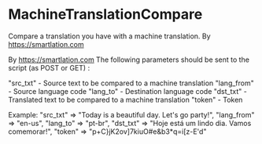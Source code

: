 # MachineTranslationCompare
Compare a translation you have with a machine translation. By https://smartlation.com



By https://smartlation.com
The following parameters should be sent to the script (as POST or GET) :

"src_txt" - Source text to be compared to a machine translation
"lang_from" - Source language code
"lang_to" - Destination language code
"dst_txt" - Translated  text to be compared to a machine translation
"token" - Token

Example:
  		"src_txt"	=>	"Today is a beautiful day. Let's go party!",
  		"lang_from"	=>  "en-us",
		"lang_to"	=>  "pt-br",
		"dst_txt"	=>  "Hoje está um lindo dia. Vamos comemorar!",
		"token"	=>  "p+C}jK2ov]7kiuO#e&b3*q=i[z-E'd"
